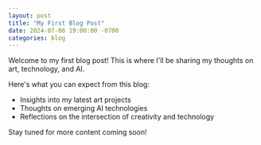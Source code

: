 ```yaml
---
layout: post
title: "My First Blog Post"
date: 2024-07-06 19:00:00 -0700
categories: blog
---
```


Welcome to my first blog post! This is where I'll be sharing my thoughts on art, technology, and AI.

Here's what you can expect from this blog:
- Insights into my latest art projects
- Thoughts on emerging AI technologies
- Reflections on the intersection of creativity and technology

Stay tuned for more content coming soon!